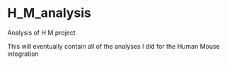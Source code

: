 # H_M_analysis
Analysis of H M project


This will eventually contain all of the analyses I did for the Human Mouse integration
